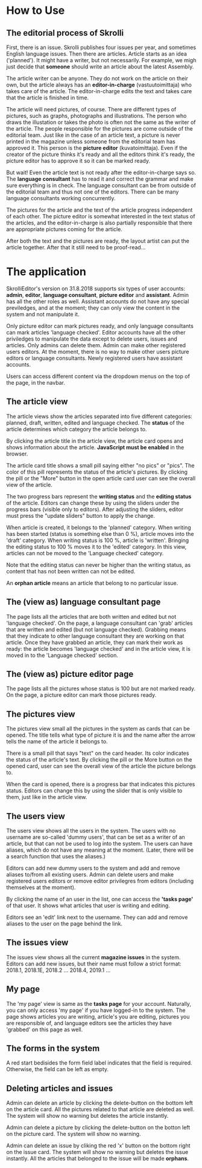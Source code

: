 How to Use
==========

## The editorial process of Skrolli

First, there is an issue. Skrolli publishes four issues per year, and sometimes English language issues.
Then there are articles. Article starts as an idea ('planned'). It might have a writer, but not necessarily. For example, we migh just decide that __someone__ should write an article about the latest Assembly.

The article writer can be anyone. They do not work on the article on their own, but the article always has an **editor-in-charge** (vastuutoimittaja) who takes care of the article. The editor-in-charge edits the text and takes care that the article is finished in time.

The article will need pictures, of course. There are different types of pictures, such as graphs, photographs and illustrations. The person who draws the illustation or takes the photo is often not the same as the writer of the article. The people responsible for the pictures are come outside of the editorial team. Just like in the case of an article text, a picture is never printed in the magazine unless someone from the editorial team has approved it. This person is the **picture editor** (kuvatoimittaja). Even if the creator of the picture thinks it's ready and all the editors think it's ready, the picture editor has to approve it so it can be marked ready.

But wait! Even the article text is not ready after the editor-in-charge says so. The **language consultant** has to read it and correct the grammar and make sure everything is in check. The language consultant can be from outside of the editorial team and thus not one of the editors. There can be many language consultants working concurrently.

The pictures for the article and the text of the article progress independent of each other. The picture editor is somewhat interested in the text status of the articles, and the editor-in-charge is also partially responsible that there are appropriate pictures coming for the article.

After both the text and the pictures are ready, the layout artist can put the article together. After that it still need to be proof-read...

# The application

SkrolliEditor's version on 31.8.2018 supports six types of user accounts: **admin**, **editor**, **language consultant**, **picture editor** and **assistant**. Admin has all the other roles as well. Assistant accounts do not have any special previledges, and at the moment; they can only view the content in the system and not manipulate it.

Only picture editor can mark pictures ready, and only language consultants can mark articles 'language checked'. Editor accounts have all the other priviledges to manipulate the data except to delete users, issues and articles. Only admins can delete them. Admin can make other registered users editors. At the moment, there is no way to make other users picture editors or language consultants. Newly registered users have assistant accounts.

Users can access different content via the dropdown menus on the top of the page, in the navbar.


## The article view

The article views show the articles separated into five different categories: planned, draft, written, edited and language checked. The **status** of the article determines which category the article belongs to.

By clicking the article title in the article view, the article card opens and shows information about the article. **JavaScript must be enabled** in the browser.

The article card title shows a small pill saying either "no pics" or "pics". The color of this pill represents the status of the article's pictures. By clicking the pill or the "More" button in the open article card user can see the overall view of the article.

The two progress bars represent the **writing status** and the **editing status** of the article. Editors can change these by using the sliders under the progress bars (visible only to editors). After adjusting the sliders, editor must press the "update sliders" button to apply the change.

When article is created, it belongs to the 'planned' category. When writing has been started (status is something else than 0 %), article moves into the 'draft' category. When writing status is 100 %, article is 'written'. Bringing the editing status to 100 % moves it to the 'edited' category. In this view, articles can not be moved to the 'Language checked' category.

Note that the editing status can never be higher than the writing status, as content that has not been written can not be edited.

An **orphan article** means an article that belong to no particular issue.

## The (view as) language consultant page

The page lists all the articles that are both written and edited but not 'language checked'. On the page, a language consultant can 'grab' articles that are written and edited (but not language checked). Grabbing means that they indicate to other language consultant they are working on that article. Once they have grabbed an article, they can mark their work as ready: the article becomes 'language checked' and in the article view, it is moved in to the 'Language checked' section.

## The (view as) picture editor page

The page lists all the pictures whose status is 100 but are not marked ready. On the page, a picture editor can mark those pictures ready.

## The pictures view

The pictures view small all the pictures in the system as cards that can be opened. The title tells what type of picture it is and the name after the arrow tells the name of the article it belongs to.

There is a small pill that says "text" on the card header. Its color indicates the status of the article's text. By clicking the pill or the More button on the opened card, user can see the overall view of the article the picture belongs to.

When the card is opened, there is a progress bar that indicates this pictures status. Editors can change this by using the slider that is only visible to them, just like in the article view.

## The users view

The users view shows all the users in the system. The users with no username are so-called 'dummy users', that can be set as a writer of an article, but that can not be used to log into the system. The users can have aliases, which do not have any meaning at the moment. (Later, there will be a search function that uses the aliases.)

Editors can add new dummy users to the system and add and remove aliases to/from all existing users.
Admin can delete users and make registered users editors or remove editor privilegres from editors (including themselves at the moment).

By clicking the name of an user in the list, one can access the **'tasks page'** of that user. It shows what articles that user is writing and editing.

Editors see an 'edit' link next to the username. They can add and remove aliases to the user on the page behind the link.


## The issues view

The issues view shows all the current **magazine issues** in the system. Editors can add new issues, but their name must follow a strict format: 2018.1, 2018.1E, 2018.2 ... 2018.4, 2019.1 ...

## My page

The 'my page' view is same as the **tasks page** for your account. Naturally, you can only access 'my page' if you have logged-in to the system. The page shows articles you are writing, article's you are editing, pictures you are responsible of, and language editors see the articles they have 'grabbed' on this page as well.

## The forms in the system

A red start bedisides the form field label indicates that the field is required. Otherwise, the field can be left as empty.

## Deleting articles and issues

Admin can delete an article by clicking the delete-button on the bottom left on the article card. All the pictures related to that article are deleted as well. The system will show no warning but deletes the article instantly.

Admin can delete a picture by clicking the delete-button on the botton left on the picture card. The system will show no warning.

Admin can delete an issue by cliking the red 'x' button on the bottom right on the issue card. The system will show no warning but deletes the issue instantly. All the articles that belonged to the issue will be made **orphans**.